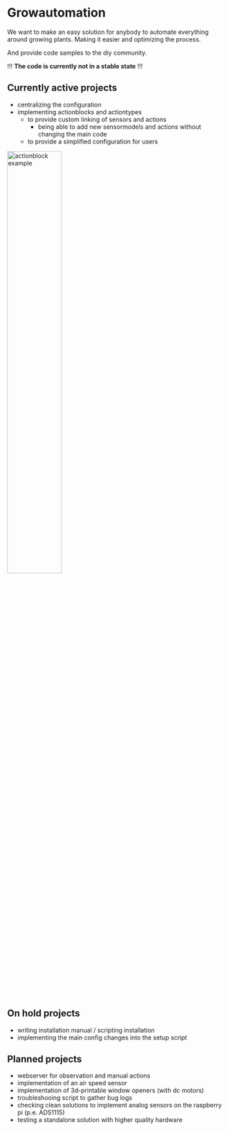 # Growautomation
We want to make an easy solution for anybody to automate everything around growing plants.
Making it easier and optimizing the process.

And provide code samples to the diy community.

 !!! __The code is currently not in a stable state__ !!!

## Currently active projects
- centralizing the configuration
- implementing actionblocks and actiontypes
    - to provide custom linking of sensors and actions
        - being able to add new sensormodels and actions without changing the main code
    - to provide a simplified configuration for users

<img src="https://github.com/growautomation-at/controller/blob/master" width="40%" style="float:middle;width:50%;height:50%" alt="actionblock example">

## On hold projects
- writing installation manual / scripting installation
- implementing the main config changes into the setup script

## Planned projects
- webserver for observation and manual actions
- implementation of an air speed sensor
- implementation of 3d-printable window openers (with dc motors)
- troubleshooing script to gather bug logs
- checking clean solutions to implement analog sensors on the raspberry pi (p.e. ADS1115)
- testing a standalone solution with higher quality hardware

